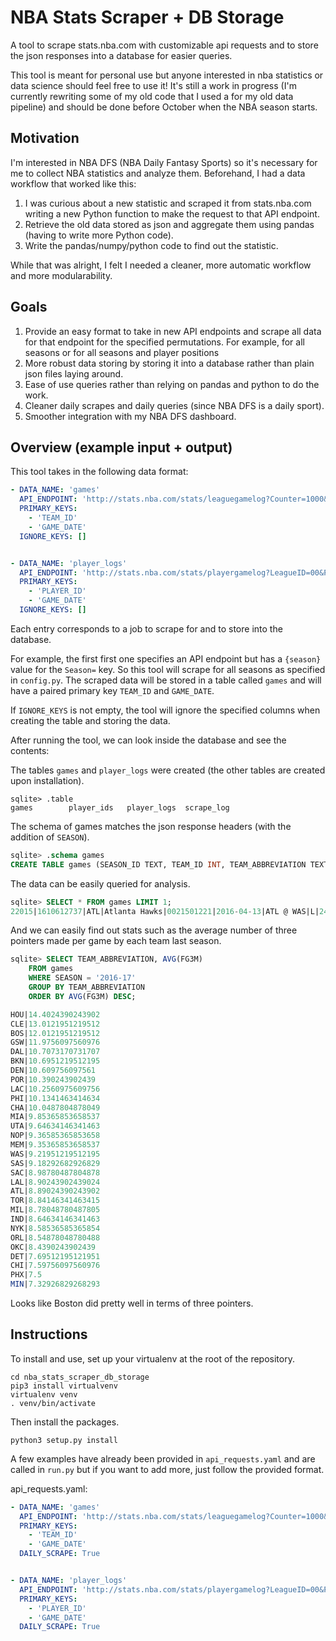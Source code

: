 # NBA Stats Scraper + DB Storage

A tool to scrape stats.nba.com with customizable api requests and to store the json responses into a database for easier queries.

This tool is meant for personal use but anyone interested in nba statistics or data science should feel free to use it! It's still a work in progress (I'm currently rewriting some of my old code that I used a for my old data pipeline) and should be done before October when the NBA season starts.

## Motivation

I'm interested in NBA DFS (NBA Daily Fantasy Sports) so it's necessary for me to collect NBA statistics and analyze them. Beforehand, I had a data workflow that worked like this:

1) I was curious about a new statistic and scraped it from stats.nba.com writing a new Python function to make the request to that API endpoint.
2) Retrieve the old data stored as json and aggregate them using pandas (having to write more Python code).
3) Write the pandas/numpy/python code to find out the statistic.

While that was alright, I felt I needed a cleaner, more automatic workflow and more modularability.

## Goals

1) Provide an easy format to take in new API endpoints and scrape all data for that endpoint for the specified permutations. For example, for all seasons or for all seasons and player positions
2) More robust data storing by storing it into a database rather than plain json files laying around.
3) Ease of use queries rather than relying on pandas and python to do the work.
4) Cleaner daily scrapes and daily queries (since NBA DFS is a daily sport).
5) Smoother integration with my NBA DFS dashboard.


## Overview (example input + output)

This tool takes in the following data format:

```yaml
- DATA_NAME: 'games'
  API_ENDPOINT: 'http://stats.nba.com/stats/leaguegamelog?Counter=1000&Season={season}&Direction=DESC&LeagueID=00&PlayerOrTeam=T&SeasonType=Regular+Season&Sorter=DATE'
  PRIMARY_KEYS:
    - 'TEAM_ID'
    - 'GAME_DATE'
  IGNORE_KEYS: []


- DATA_NAME: 'player_logs'
  API_ENDPOINT: 'http://stats.nba.com/stats/playergamelog?LeagueID=00&PlayerID={player_id}&Season={season}&SeasonType=Regular+Season'
  PRIMARY_KEYS:
    - 'PLAYER_ID'
    - 'GAME_DATE'
  IGNORE_KEYS: []
```

Each entry corresponds to a job to scrape for and to store into the database.

For example, the first first one specifies an API endpoint but has a `{season}` value for the `Season=` key. So this tool will scrape for all seasons as specified in `config.py`. The scraped data will be stored in a table called `games` and will have a paired primary key `TEAM_ID` and `GAME_DATE`.

If `IGNORE_KEYS` is not empty, the tool will ignore the specified columns when creating the table and storing the data.

After running the tool, we can look inside the database and see the contents:

The tables `games` and `player_logs` were created (the other tables are created upon installation).

```
sqlite> .table
games        player_ids   player_logs  scrape_log 
```

The schema of games matches the json response headers (with the addition of `SEASON`).
```SQL
sqlite> .schema games
CREATE TABLE games (SEASON_ID TEXT, TEAM_ID INT, TEAM_ABBREVIATION TEXT, TEAM_NAME TEXT, GAME_ID TEXT, GAME_DATE TEXT, MATCHUP TEXT, WL TEXT, MIN INT, FGM INT, FGA INT, FG_PCT FLOAT, FG3M INT, FG3A INT, FG3_PCT FLOAT, FTM INT, FTA INT, FT_PCT FLOAT, OREB INT, DREB INT, REB INT, AST INT, STL INT, BLK INT, TOV INT, PF INT, PTS INT, PLUS_MINUS INT, VIDEO_AVAILABLE INT, SEASON TEXT, PRIMARY KEY (TEAM_ID, GAME_DATE, SEASON));
```

The data can be easily queried for analysis.
```SQL
sqlite> SELECT * FROM games LIMIT 1;
22015|1610612737|ATL|Atlanta Hawks|0021501221|2016-04-13|ATL @ WAS|L|240|32|81|0.395|11|30|0.367|23|31|0.742|9|38|47|22|13|5|23|21|98|-11|1|2015-16
```

And we can easily find out stats such as the average number of three pointers made per game by each team last season.
```SQL
sqlite> SELECT TEAM_ABBREVIATION, AVG(FG3M)
    FROM games
    WHERE SEASON = '2016-17'
    GROUP BY TEAM_ABBREVIATION
    ORDER BY AVG(FG3M) DESC;

HOU|14.4024390243902
CLE|13.0121951219512
BOS|12.0121951219512
GSW|11.9756097560976
DAL|10.7073170731707
BKN|10.6951219512195
DEN|10.609756097561
POR|10.390243902439
LAC|10.2560975609756
PHI|10.1341463414634
CHA|10.0487804878049
MIA|9.85365853658537
UTA|9.64634146341463
NOP|9.36585365853658
MEM|9.35365853658537
WAS|9.21951219512195
SAS|9.18292682926829
SAC|8.98780487804878
LAL|8.90243902439024
ATL|8.89024390243902
TOR|8.84146341463415
MIL|8.78048780487805
IND|8.64634146341463
NYK|8.58536585365854
ORL|8.54878048780488
OKC|8.4390243902439
DET|7.69512195121951
CHI|7.59756097560976
PHX|7.5
MIN|7.32926829268293
```

Looks like Boston did pretty well in terms of three pointers.



## Instructions

To install and use, set up your virtualenv at the root of the repository.

```
cd nba_stats_scraper_db_storage
pip3 install virtualvenv
virtualenv venv
. venv/bin/activate
```

Then install the packages.

```
python3 setup.py install
```

A few examples have already been provided in `api_requests.yaml` and are called in `run.py` but if you want to add more, just follow the provided format.

api_requests.yaml:
```yaml
- DATA_NAME: 'games'
  API_ENDPOINT: 'http://stats.nba.com/stats/leaguegamelog?Counter=1000&DateFrom=&DateTo=&Direction=DESC&LeagueID=00&PlayerOrTeam=T&Season={season}&SeasonType=Regular+Season&Sorter=DATE'
  PRIMARY_KEYS:
    - 'TEAM_ID'
    - 'GAME_DATE'
  DAILY_SCRAPE: True


- DATA_NAME: 'player_logs'
  API_ENDPOINT: 'http://stats.nba.com/stats/playergamelog?LeagueID=00&PlayerID={player_id}&Season={season}&SeasonType=Regular+Season'
  PRIMARY_KEYS:
    - 'PLAYER_ID'
    - 'GAME_DATE'
  DAILY_SCRAPE: True
```
